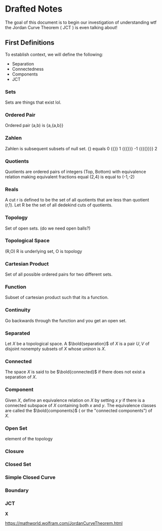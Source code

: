 # Drafted Notes

The goal of this document is to begin our investigation of understanding wtf the Jordan Curve Theorem ( JCT ) is even talking about!

## First Definitions

To establish context, we will define the following:

* Separation
* Connectedness
* Components
* JCT

### Sets
Sets are things that exist lol.

### Ordered Pair
Ordered pair (a,b) is {a,{a,b}}

### Zahlen
Zahlen is subsequent subsets of null set.
{} equals 0
{{}} 1
{{{}}} -1
{{{{}}}} 2

### Quotients
Quotients are ordered pairs of integers
(Top, Bottom) with equivalence relation making equivalent fractions equal
(2,4) is equal to (-1,-2)

### Reals
A cut r is defined to be the set of all quotients that are less than quotient (r,1).
Let R be the set of all dedekind cuts of quotients.

### Topology
Set of open sets. (do we need open balls?)

### Topological Space
(R,O)
R is underlying set, O is topology

### Cartesian Product
Set of all possible ordered pairs for two different sets.

### Function
Subset of cartesian product such that its a function.

### Continuity
Go backwards through the function and you get an open set.

### Separated
Let $X$ be a topological space.
A $\bold{separation}$ of $X$ is a pair $U,V$ of disjoint nonempty subsets of $X$ whose uninon is $X$.

### Connected
The space $X$ is said to be $\bold{connected}$ if there does not exist a separation of $X$.

### Component
Given $X$, define an equivalence relation on $X$ by setting $x ~ y$ if there is a connected subspace of $X$ containing both $x$ and $y$.
The equivalence classes are called the $\bold{components}$ ( or the "connected components") of $X$.

### Open Set
element of the topology
### Closure
### Closed Set
### Simple Closed Curve
### Boundary


### JCT
$\mathbf{X}$

https://mathworld.wolfram.com/JordanCurveTheorem.html

